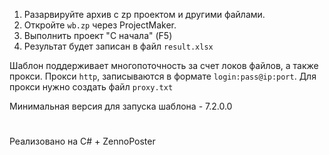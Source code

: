 1. Разарвируйте архив с zp проектом и другими файлами.
2. Откройте `wb.zp` через ProjectMaker.
3. Выполнить проект "С начала" (F5)
4. Результат будет записан в файл `result.xlsx`

Шаблон поддерживает многопоточность за счет локов файлов, а также прокси. Прокси `http`, записываются в формате `login:pass@ip:port`. Для прокси нужно создать файл `proxy.txt`

Минимальная версия для запуска шаблона - 7.2.0.0
#
Реализовано на C# + ZennoPoster
